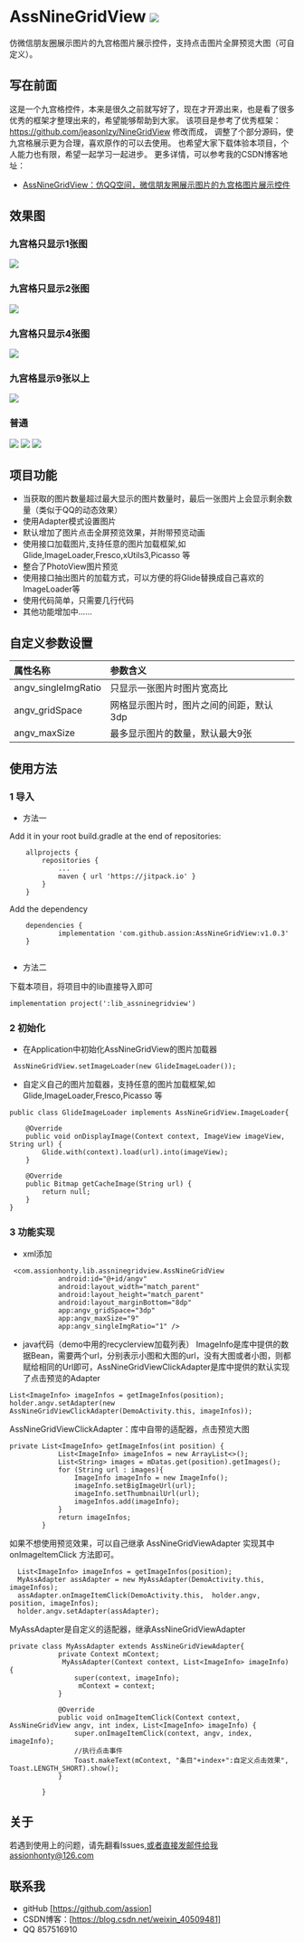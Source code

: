 # AssNineGridView   [![](https://jitpack.io/v/assion/AssNineGridView.svg)](https://jitpack.io/#assion/AssNineGridView)
仿微信朋友圈展示图片的九宫格图片展示控件，支持点击图片全屏预览大图（可自定义）。
## 写在前面
这是一个九宫格控件，本来是很久之前就写好了，现在才开源出来，也是看了很多优秀的框架才整理出来的，希望能够帮助到大家。
该项目是参考了优秀框架：https://github.com/jeasonlzy/NineGridView 修改而成， 调整了个部分源码，使九宫格展示更为合理，喜欢原作的可以去使用。
也希望大家下载体验本项目，个人能力也有限，希望一起学习一起进步。
更多详情，可以参考我的CSDN博客地址：
* [AssNineGridView：仿QQ空间，微信朋友圈展示图片的九宫格图片展示控件](https://blog.csdn.net/weixin_40509481/article/details/82774002) 
## 效果图
### 九宫格只显示1张图
![](https://github.com/assion/AssNineGridView/blob/master/app/src/main/res/mipmap-xxhdpi/demo01.jpg)
### 九宫格只显示2张图
![](https://github.com/assion/AssNineGridView/blob/master/app/src/main/res/mipmap-xxhdpi/demo03.jpg)
### 九宫格只显示4张图
![](https://github.com/assion/AssNineGridView/blob/master/app/src/main/res/mipmap-xxhdpi/demo02.jpg)
### 九宫格显示9张以上
![](https://github.com/assion/AssNineGridView/blob/master/app/src/main/res/mipmap-xxhdpi/demo04.jpg)
### 普通
![](https://github.com/assion/AssNineGridView/blob/master/app/src/main/res/mipmap-xxhdpi/demo07.jpg)  ![](https://github.com/assion/AssNineGridView/blob/master/app/src/main/res/mipmap-xxhdpi/demo05.jpg)  ![](https://github.com/assion/AssNineGridView/blob/master/app/src/main/res/mipmap-xxhdpi/demo06.jpg)
## 项目功能
* 当获取的图片数量超过最大显示的图片数量时，最后一张图片上会显示剩余数量（类似于QQ的动态效果）
* 使用Adapter模式设置图片
* 默认增加了图片点击全屏预览效果，并附带预览动画
* 使用接口加载图片,支持任意的图片加载框架,如 Glide,ImageLoader,Fresco,xUtils3,Picasso 等
* 整合了PhotoView图片预览
* 使用接口抽出图片的加载方式，可以方便的将Glide替换成自己喜欢的ImageLoader等
* 使用代码简单，只需要几行代码
* 其他功能增加中......
## 自定义参数设置
|属性名称|参数含义|
|:---|:---|
|angv_singleImgRatio|只显示一张图片时图片宽高比|
|angv_gridSpace|网格显示图片时，图片之间的间距，默认3dp|
|angv_maxSize|最多显示图片的数量，默认最大9张|
## 使用方法
### 1 导入
* 方法一

Add it in your root build.gradle at the end of repositories:
```
	allprojects {
		repositories {
			...
			maven { url 'https://jitpack.io' }
		}
	}
```
Add the dependency
```
	dependencies {
	        implementation 'com.github.assion:AssNineGridView:v1.0.3'
	}


```
* 方法二

下载本项目，将项目中的lib直接导入即可
```
implementation project(':lib_assninegridview')
```
### 2 初始化
* 在Application中初始化AssNineGridView的图片加载器
```
 AssNineGridView.setImageLoader(new GlideImageLoader());
```
* 自定义自己的图片加载器，支持任意的图片加载框架,如 Glide,ImageLoader,Fresco,Picasso 等
```
public class GlideImageLoader implements AssNineGridView.ImageLoader{

    @Override
    public void onDisplayImage(Context context, ImageView imageView, String url) {
        Glide.with(context).load(url).into(imageView);
    }

    @Override
    public Bitmap getCacheImage(String url) {
        return null;
    }
}
```
### 3 功能实现
* xml添加
```
 <com.assionhonty.lib.assninegridview.AssNineGridView
            android:id="@+id/angv"
            android:layout_width="match_parent"
            android:layout_height="match_parent"
            android:layout_marginBottom="8dp"
            app:angv_gridSpace="3dp"
            app:angv_maxSize="9"
            app:angv_singleImgRatio="1" />
```
* java代码（demo中用的recyclerview加载列表）
ImageInfo是库中提供的数据Bean，需要两个url，分别表示小图和大图的url，没有大图或者小图，则都赋给相同的Url即可，AssNineGridViewClickAdapter是库中提供的默认实现了点击预览的Adapter
```
List<ImageInfo> imageInfos = getImageInfos(position);        
holder.angv.setAdapter(new AssNineGridViewClickAdapter(DemoActivity.this, imageInfos));

```
AssNineGridViewClickAdapter：库中自带的适配器，点击预览大图 
```
private List<ImageInfo> getImageInfos(int position) {
            List<ImageInfo> imageInfos = new ArrayList<>();
            List<String> images = mDatas.get(position).getImages();
            for (String url : images){
                ImageInfo imageInfo = new ImageInfo();
                imageInfo.setBigImageUrl(url);
                imageInfo.setThumbnailUrl(url);
                imageInfos.add(imageInfo);
            }
            return imageInfos;
        }
```
如果不想使用预览效果，可以自己继承 AssNineGridViewAdapter 实现其中 onImageItemClick 方法即可。
```
  List<ImageInfo> imageInfos = getImageInfos(position);
  MyAssAdapter assAdapter = new MyAssAdapter(DemoActivity.this, imageInfos);
  assAdapter.onImageItemClick(DemoActivity.this,  holder.angv, position, imageInfos);
  holder.angv.setAdapter(assAdapter);
```
 MyAssAdapter是自定义的适配器，继承AssNineGridViewAdapter
```
private class MyAssAdapter extends AssNineGridViewAdapter{
            private Context mContext;
             MyAssAdapter(Context context, List<ImageInfo> imageInfo) {
                super(context, imageInfo);
                 mContext = context;
            }

            @Override
            public void onImageItemClick(Context context, AssNineGridView angv, int index, List<ImageInfo> imageInfo) {
                super.onImageItemClick(context, angv, index, imageInfo);
                //执行点击事件
                Toast.makeText(mContext, "条目"+index+":自定义点击效果", Toast.LENGTH_SHORT).show();
            }

        }
```
## 关于
若遇到使用上的问题，请先翻看Issues,或者直接发邮件给我assionhonty@126.com
## 联系我
* gitHub [https://github.com/assion]
* CSDN博客：[https://blog.csdn.net/weixin_40509481]
* QQ 857516910
